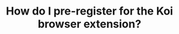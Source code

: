 ---
title: How do I pre-register for the Koi browser extension?
describe: Pre-register to get the browser extension with the <a href="https://docs.google.com/forms/d/e/1FAIpQLScRQUBaLQBugGi-dFvu1F2q4j-cOji2fOHQczLeyWTq_LIobw/viewform"  target="_blank">form here.</a>
layout: front
type: connect
parent: forteen
child: 14
icon: icon14
---